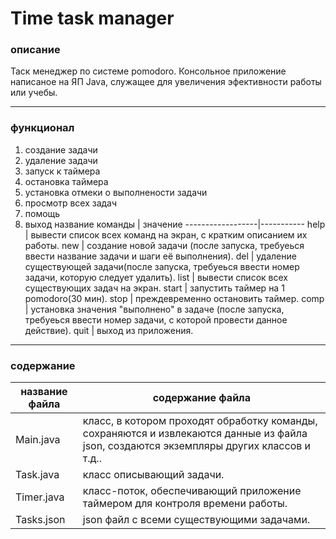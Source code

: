 # Time task manager
### описание
Таск менеджер по системе pomodoro. Консольное приложение написаное на ЯП Java, служащее для увеличения эфективности работы или учебы. 
___
### функционал
1) создание задачи
2) удаление задачи
3) запуск к таймера
4) остановка таймера
5) установка отмеки о выполнености задачи
6) просмотр всех задач
7) помощь
8) выход
название команды  | значение
------------------|-----------
help              | вывести список всех команд на экран, с кратким описанием их работы.
new               | создание новой задачи (после запуска, требуеься ввести название задачи и шаги её выполнения).
del               | удаление существующей задачи(после запуска, требуеься ввести номер задачи, которую следует удалить).
list              | вывести список всех существующих задач на экран.
start             | запустить таймер на 1 pomodoro(30 мин).
stop              | преждевременно остановить таймер.
comp              | установка значения "выполнено" в задаче (после запуска, требуеься ввести номер задачи, с которой провести данное действие).
quit              | выход из приложения.
___
### содержание
название файла    | содержание файла
------------------|------------------
Main.java         | класс, в котором проходят обработку команды, сохраняются и извлекаются данные из файла json, создаются экземпляры других классов и т.д..
Task.java         | класс описывающий задачи.
Timer.java        | класс-поток, обеспечивающий приложение таймером для контроля времени работы.
Tasks.json        | json файл с всеми существующими задачами.
